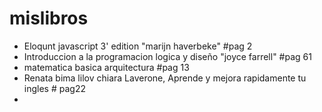 # mislibros
- Eloqunt javascript 3' edition "marijn haverbeke" #pag 2
- Introduccion a la programacion logica y diseño "joyce farrell" #pag 61
- matematica basica arquitectura #pag 13
- Renata bima lilov chiara Laverone, Aprende y mejora rapidamente tu ingles  # pag22
- 
